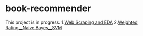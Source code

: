 # book-recommender

This project is in progress.
1.[Web Scraping and EDA](https://github.com/yaodehong/Book-Recommender/blob/master/1_Web%20Scraping_EDA.ipynb)
2.[Weighted Rating__Naive Bayes__SVM](https://github.com/yaodehong/Book-Recommender/blob/master/2_Weighted%20Rating_Naive%20Bayes_SVM.ipynb)
